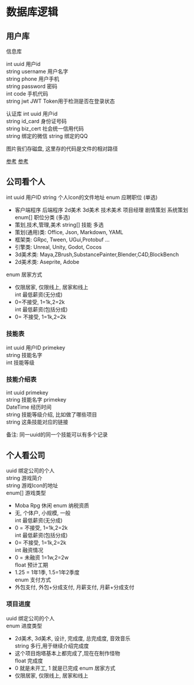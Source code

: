# 数据库逻辑

## 用户库

信息库

int uuid 用户id  
string username 用户名字    
string phone 用户手机  
string password 密码  
int code 手机代码  
string jwt JWT Token用于检测是否在登录状态  

认证库
int uuid 用户id  
string id_card 身份证号码  
string biz_cert 社会统一信用代码  
string 绑定的微信
string 绑定的QQ

图片我们存磁盘, 这里存的代码是文件的相对路径    

[参考](https://blog.csdn.net/weixin_51351637/article/details/130188499)
[参考](https://blog.csdn.net/qq_38431321/article/details/122259066)

## 公司看个人

int uuid 用户ID
string 个人Icon的文件地址
enum 应聘职位 (单选)
- 客户端程序 后端程序 2d美术 3d美术 技术美术 项目经理 剧情策划 系统策划
enum[] 职位分类 (多选)
- 策划,技术,管理,美术
string[] 技能 多选
- 策划(通用)类: Office, Json, Markdown, YAML
- 框架类: GRpc, Tween, UGui,Protobuf ...
- 引擎类: Unreal, Unity, Godot, Cocos
- 3d美术类: Maya,ZBrush,SubstancePainter,Blender,C4D,BlockBench
- 2d美术类: Aseprite, Adobe
  
enum 居家方式  
- 仅限居家, 仅限线上, 居家和线上  
int 最低薪资(无分成)   
- 0=不接受, 1=1k,2=2k  
int 最低薪资(包括分成)  
- 0= 不接受, 1=1k,2=2k  

### 技能表

int uuid 用户ID primekey   
string 技能名字  
int 技能等级  

### 技能介绍表
int uuid primekey   
string 技能名字 primekey    
DateTime 经历时间  
string 技能等级介绍, 比如做了哪些项目    
string 这条技能对应的链接   
 
备注: 同一uuid的同一个技能可以有多个记录  

## 个人看公司  
uuid 绑定公司的个人  
string 游戏简介  
string 游戏Icon的地址  
enum[] 游戏类型  
- Moba Rpg 休闲
enum 纳税资质  
- 无, 个体户, 小规模, 一般  
int 最低薪资(无分成)  
- 0 = 不接受, 1=1k,2=2k  
int 最低薪资(包括分成)  
- 0= 不接受, 1=1k,2=2k   
int 融资情况  
- 0 = 未融资 1=1w,2=2w  
float 预计工期  
- 1.25 = 1年1季, 1.5=1年2季度    
enum 支付方式  
- 外包支付, 外包+分成支付, 月薪支付, 月薪+分成支付  

### 项目进度
uuid 绑定公司的个人  
enum 进度类型   
- 2d美术, 3d美术, 设计, 完成度, 总完成度, 音效音乐  
string 多行,用于继续介绍完成度  
- 这个项目炮塔基本上都完成了,现在在制作怪物   
float 完成度  
- 0 就是未开工, 1 就是已完成
  enum 居家方式
- 仅限居家, 仅限线上, 居家和线上  
